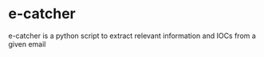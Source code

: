# e-catcher
e-catcher is a python script to extract relevant information and IOCs from a given email
